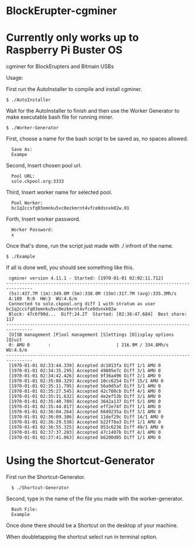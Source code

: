 # BlockErupter-cgminer

# Currently only works up to Raspberry Pi Buster OS


cgminer for BlockErupters and Bitmain USBs

Usage:

First run the AutoInstaller to compile and install cgminer.

	$ ./AutoInstaller

Wait for the AutoInstaller to finish and then use the Worker Generator to make executable bash file for running miner.

	$ ./Worker-Generator

First, choose a name for the bash script to be saved as, no spaces allowed.

	  Save As:
	  Exampe

Second, Insert chosen pool url.

	  Pool URL:
	  solo.ckpool.org:3333

Third, Insert worker name for selected pool.

	  Pool Worker:
	  bc1q2ccsfq03emnku5vc0ezkmrnt4vfce0dsnxk02w.01

Forth, Insert worker password.

	  Worker Password:
	  x

Once that's done, run the script just made with ./ infront of the name.

	$ ./Example

If all is done well, you should see something like this.

	 cgminer version 4.11.1 - Started: [1970-01-01 02:02:11.712]
	--------------------------------------------------------------------------------
	 (5s):437.7M (1m):349.0M (5m):338.0M (15m):317.7M (avg):335.3Mh/s
	 A:189  R:0  HW:3  WU:4.6/m
	 Connected to solo.ckpool.org diff 1 with stratum as user bc1q2ccsfq03emnku5vc0ezkmrnt4vfce0dsnxk02w
	 Block: 47c6f90d...  Diff:24.2T  Started: [02:38:47.684]  Best share: 117
	--------------------------------------------------------------------------------
	 [U]SB management [P]ool management [S]ettings [D]isplay options [Q]uit
	 0: AMU 0       :                         | 216.9M / 334.8Mh/s WU:4.6/m
	--------------------------------------------------------------------------------
	 [1970-01-01 02:33:44.339] Accepted dc1013fa Diff 1/1 AMU 0
	 [1970-01-01 02:34:35.295] Accepted 49805e7c Diff 3/1 AMU 0
	 [1970-01-01 02:34:42.426] Accepted 9f36a496 Diff 2/1 AMU 0
	 [1970-01-01 02:35:08.329] Accepted 10cc6254 Diff 15/1 AMU 0
	 [1970-01-01 02:35:11.795] Accepted 56a9d5af Diff 3/1 AMU 0
	 [1970-01-01 02:35:27.545] Accepted 42c708cb Diff 4/1 AMU 0
	 [1970-01-01 02:35:31.632] Accepted 4e2ef53b Diff 3/1 AMU 0
	 [1970-01-01 02:35:40.789] Accepted 3642a137 Diff 5/1 AMU 0
	 [1970-01-01 02:35:44.017] Accepted eff2e74f Diff 1/1 AMU 0
	 [1970-01-01 02:36:04.264] Accepted 6649235a Diff 3/1 AMU 0
	 [1970-01-01 02:36:09.386] Accepted 11def29c Diff 14/1 AMU 0
	 [1970-01-01 02:36:29.538] Accepted b22f78a3 Diff 1/1 AMU 0
	 [1970-01-01 02:36:55.325] Accepted 053c6236 Diff 49/1 AMU 0
	 [1970-01-01 02:37:37.283] Accepted 47c1407b Diff 4/1 AMU 0
	 [1970-01-01 02:37:41.063] Accepted b6200d85 Diff 1/1 AMU 0

# Using the Shortcut-Generator

First run the Shortcut-Generator.

	  $ ./Shortcut-Generator

Second, type in the name of the file you made with the worker-generator.

	  Bash File:
	  Example

Once done there should be a Shortcut on the desktop of your machine.

When doubletapping the shortcut select run in terminal option.


